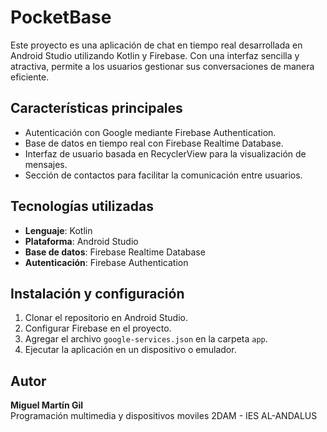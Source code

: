 # PocketBase

Este proyecto es una aplicación de chat en tiempo real desarrollada en Android Studio utilizando Kotlin y Firebase. Con una interfaz sencilla y atractiva, permite a los usuarios gestionar sus conversaciones de manera eficiente.

## Características principales
- Autenticación con Google mediante Firebase Authentication.
- Base de datos en tiempo real con Firebase Realtime Database.
- Interfaz de usuario basada en RecyclerView para la visualización de mensajes.
- Sección de contactos para facilitar la comunicación entre usuarios.

## Tecnologías utilizadas
- **Lenguaje**: Kotlin
- **Plataforma**: Android Studio
- **Base de datos**: Firebase Realtime Database
- **Autenticación**: Firebase Authentication

## Instalación y configuración
1. Clonar el repositorio en Android Studio.
2. Configurar Firebase en el proyecto.
3. Agregar el archivo `google-services.json` en la carpeta `app`.
4. Ejecutar la aplicación en un dispositivo o emulador.

## Autor
**Miguel Martín Gil**  
Programación multimedia y dispositivos moviles
2DAM - IES AL-ANDALUS
